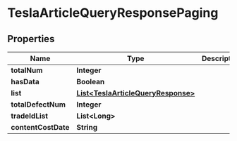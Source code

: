 

# TeslaArticleQueryResponsePaging


## Properties

Name | Type | Description | Notes
------------ | ------------- | ------------- | -------------
**totalNum** | **Integer** |  |  [optional]
**hasData** | **Boolean** |  |  [optional]
**list** | [**List&lt;TeslaArticleQueryResponse&gt;**](TeslaArticleQueryResponse.md) |  |  [optional]
**totalDefectNum** | **Integer** |  |  [optional]
**tradeIdList** | **List&lt;Long&gt;** |  |  [optional]
**contentCostDate** | **String** |  |  [optional]



